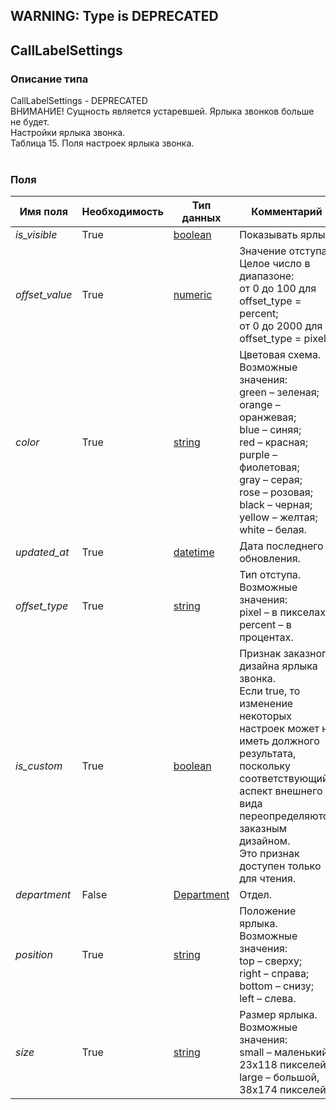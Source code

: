 
## WARNING: Type is DEPRECATED

## CallLabelSettings

### Описание типа
CallLabelSettings - DEPRECATED<br/>ВНИМАНИЕ! Сущность является устаревшей. Ярлыка звонков больше не будет.<br/>Настройки ярлыка звонка.<br/>Таблица 15. Поля настроек ярлыка звонка.<br/><br/>
### Поля

| Имя поля | Необходимость | Тип данных | Комментарий |
|---|---|---|---|
|*is_visible*|True|[boolean](/docs/types/boolean.md)|Показывать ярлык.<br/>|
|*offset_value*|True|[numeric](/docs/types/numeric.md)|Значение отступа.<br/>Целое число в диапазоне:<br/>от 0 до 100 для offset_type = percent;<br/>от 0 до 2000 для offset_type = pixel.<br/>|
|*color*|True|[string](/docs/types/string.md)|Цветовая схема.<br/>Возможные значения:<br/>green – зеленая;<br/>orange – оранжевая;<br/>blue – синяя;<br/>red – красная;<br/>purple – фиолетовая;<br/>gray – серая;<br/>rose – розовая;<br/>black – черная;<br/>yellow – желтая;<br/>white – белая.<br/>|
|*updated_at*|True|[datetime](/docs/types/datetime.md)|Дата последнего обновления.<br/>|
|*offset_type*|True|[string](/docs/types/string.md)|Тип отступа.<br/>Возможные значения:<br/>pixel – в пикселах;<br/>percent – в процентах.<br/>|
|*is_custom*|True|[boolean](/docs/types/boolean.md)|Признак заказного дизайна ярлыка звонка.<br/>Если true, то изменение некоторых настроек может не иметь должного результата, поскольку соответствующий аспект внешнего вида переопределяются заказным дизайном.<br/>Это признак доступен только для чтения.<br/>|
|*department*|False|[Department](/docs/types/Department.md)|Отдел.<br/>|
|*position*|True|[string](/docs/types/string.md)|Положение ярлыка.<br/>Возможные значения:<br/>top – сверху;<br/>right – справа;<br/>bottom – снизу;<br/>left – слева.<br/>|
|*size*|True|[string](/docs/types/string.md)|Размер ярлыка.<br/>Возможные значения:<br/>small – маленький, 23x118 пикселей;<br/>large – большой, 38x174 пикселей.<br/>|
